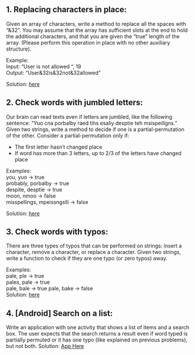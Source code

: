 ## 1. Replacing characters in place:

Given an array of characters, write a method to replace all the spaces with “&32”.
You may assume that the array has sufficient slots at the end to hold the additional
characters, and that you are given the “true” length of the array. (Please perform this
operation in place with no other auxiliary structure).

Example:  
Input: “User is not allowed “, 19  
Output: “User&32is&32not&32allowed”

Solution: [here](Q1-2-3-5-7/src/QuestionOne.kt)

## 2. Check words with jumbled letters:

Our brain can read texts even if letters are jumbled, like the following sentence: “Yuo
cna porbalby raed tihs esaliy desptie teh msispeillgns.” Given two strings, write a
method to decide if one is a partial-permutation of the other. Consider a
partial-permutation only if:

- The first letter hasn’t changed place
- If word has more than 3 letters, up to 2/3 of the letters have changed place

Examples:  
you, yuo -> true  
probably, porbalby -> true  
despite, desptie -> true  
moon, nmoo -> false  
misspellings, mpeissngslli -> false

Solution: [here](Q1-2-3-5-7/src/QuestionTwo.kt)

## 3. Check words with typos:

There are three types of typos that can be performed on strings: insert a character,
remove a character, or replace a character. Given two strings, write a function to
check if they are one typo (or zero typos) away.  

Examples:  
pale, ple -> true   
pales, pale -> true  
pale, bale -> true 
pale, bake -> false  
Solution: [here](Q1-2-3-5-7/src/QuestionThree.kt)

## 4. [Android] Search on a list:

Write an application with one activity that shows a list of items and a search box. The
user expects that the search returns a result even if word typed is partially permuted
or it has one typo (like explained on previous problems), but not both.
Solution: [App Here](QuestionFour/)
